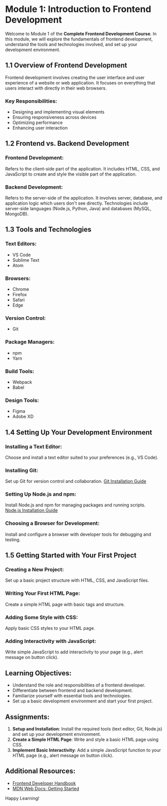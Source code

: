 # Module 1: Introduction to Frontend Development

Welcome to Module 1 of the **Complete Frontend Development Course**. In this module, we will explore the fundamentals of frontend development, understand the tools and technologies involved, and set up your development environment.

## 1.1 Overview of Frontend Development

Frontend development involves creating the user interface and user experience of a website or web application. It focuses on everything that users interact with directly in their web browsers.

### Key Responsibilities:
- Designing and implementing visual elements
- Ensuring responsiveness across devices
- Optimizing performance
- Enhancing user interaction

## 1.2 Frontend vs. Backend Development

### Frontend Development:
Refers to the client-side part of the application. It includes HTML, CSS, and JavaScript to create and style the visible part of the application.

### Backend Development:
Refers to the server-side of the application. It involves server, database, and application logic which users don't see directly. Technologies include server-side languages (Node.js, Python, Java) and databases (MySQL, MongoDB).

## 1.3 Tools and Technologies

### Text Editors:
- VS Code
- Sublime Text
- Atom

### Browsers:
- Chrome
- Firefox
- Safari
- Edge

### Version Control:
- Git

### Package Managers:
- npm
- Yarn

### Build Tools:
- Webpack
- Babel

### Design Tools:
- Figma
- Adobe XD

## 1.4 Setting Up Your Development Environment

### Installing a Text Editor:
Choose and install a text editor suited to your preferences (e.g., VS Code).

### Installing Git:
Set up Git for version control and collaboration. [Git Installation Guide](https://git-scm.com/book/en/v2/Getting-Started-Installing-Git)

### Setting Up Node.js and npm:
Install Node.js and npm for managing packages and running scripts. [Node.js Installation Guide](https://nodejs.org/en/download/)

### Choosing a Browser for Development:
Install and configure a browser with developer tools for debugging and testing.

## 1.5 Getting Started with Your First Project

### Creating a New Project:
Set up a basic project structure with HTML, CSS, and JavaScript files.

### Writing Your First HTML Page:
Create a simple HTML page with basic tags and structure.

### Adding Some Style with CSS:
Apply basic CSS styles to your HTML page.

### Adding Interactivity with JavaScript:
Write simple JavaScript to add interactivity to your page (e.g., alert message on button click).

## Learning Objectives:
- Understand the role and responsibilities of a frontend developer.
- Differentiate between frontend and backend development.
- Familiarize yourself with essential tools and technologies.
- Set up a basic development environment and start your first project.

## Assignments:
1. **Setup and Installation**: Install the required tools (text editor, Git, Node.js) and set up your development environment.
2. **Create a Simple HTML Page**: Write and style a basic HTML page using CSS.
3. **Implement Basic Interactivity**: Add a simple JavaScript function to your HTML page (e.g., alert message on button click).

## Additional Resources:
- [Frontend Developer Handbook](https://frontendmasters.com/resources/front-end-developer-handbook/)
- [MDN Web Docs: Getting Started](https://developer.mozilla.org/en-US/docs/Learn/Getting_started_with_the_web)

Happy Learning!
